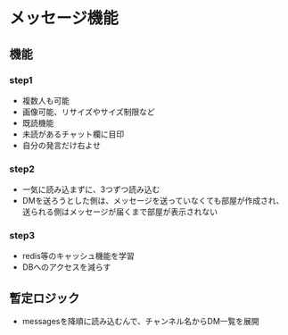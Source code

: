 # メッセージ機能
## 機能
### step1
- 複数人も可能
- 画像可能、リサイズやサイズ制限など
- 既読機能
- 未読があるチャット欄に目印
- 自分の発言だけ右よせ

### step2
- 一気に読み込まずに、3つずつ読み込む
- DMを送ろうとした側は、メッセージを送っていなくても部屋が作成され、送られる側はメッセージが届くまで部屋が表示されない

### step3
- redis等のキャッシュ機能を学習
- DBへのアクセスを減らす

## 暫定ロジック
- messagesを降順に読み込むんで、チャンネル名からDM一覧を展開